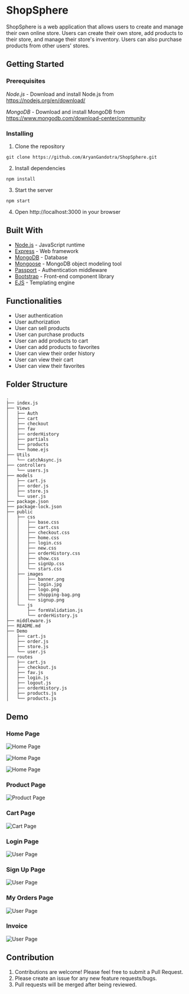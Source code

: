 # ShopSphere

ShopSphere is a web application that allows users to create and manage their own online store. Users can create their own store, add products to their store, and manage their store's inventory. Users can also purchase products from other users' stores.

## Getting Started

### Prerequisites

_Node.js_ - Download and install Node.js from https://nodejs.org/en/download/

_MongoDB_ - Download and install MongoDB from https://www.mongodb.com/download-center/community

### Installing

1. Clone the repository

```
git clone https://github.com/AryanGandotra/ShopSphere.git
```

2. Install dependencies

```
npm install
```

3. Start the server

```
npm start
```

4. Open http://localhost:3000 in your browser

## Built With

- [Node.js](https://nodejs.org/en/) - JavaScript runtime
- [Express](https://expressjs.com/) - Web framework
- [MongoDB](https://www.mongodb.com/) - Database
- [Mongoose](https://mongoosejs.com/) - MongoDB object modeling tool
- [Passport](http://www.passportjs.org/) - Authentication middleware
- [Bootstrap](https://getbootstrap.com/) - Front-end component library
- [EJS](https://ejs.co/) - Templating engine

## Functionalities

- User authentication
- User authorization
- User can sell products
- User can purchase products
- User can add products to cart
- User can add products to favorites
- User can view their order history
- User can view their cart
- User can view their favorites

## Folder Structure

```
.
├── index.js
├── Views
│   ├── Auth
│   ├── cart
│   ├── checkout
│   ├── fav
│   ├── orderHistory
│   ├── partials
│   ├── products
│   └── home.ejs
├── Utils
│   └── catchAsync.js
├── controllers
│   └── users.js
├── models
│   ├── cart.js
│   ├── order.js
│   ├── store.js
│   └── user.js
├── package.json
├── package-lock.json
├── public
│   ├── css
│   │   ├── base.css
│   │   ├── cart.css
│   │   ├── checkout.css
│   │   ├── home.css
│   │   ├── login.css
│   │   ├── new.css
│   │   ├── orderHistory.css
│   │   ├── show.css
│   │   ├── signUp.css
│   │   └── stars.css
│   ├── images
│   │   ├── banner.png
│   │   ├── login.jpg
│   │   ├── logo.png
│   │   ├── shopping-bag.png
│   │   └── signup.png
│   └── js
│       ├── formValidation.js
│       └── orderHistory.js
├── middleware.js
├── README.md
├── Demo
│   ├── cart.js
│   ├── order.js
│   ├── store.js
│   └── user.js
├── routes
│   ├── cart.js
│   ├── checkout.js
│   ├── fav.js
│   ├── login.js
│   ├── logout.js
│   ├── orderHistory.js
│   ├── products.js
│   └── products.js

```

## Demo

### Home Page

![Home Page](https://github.com/AryanGandotra/ShopSphere/blob/main/Demo/Home%20Page-1.png)

![Home Page](https://github.com/AryanGandotra/ShopSphere/blob/main/Demo/Home%20Page-2.png)

![Home Page](https://github.com/AryanGandotra/ShopSphere/blob/main/Demo/Home%20Page-3.png)

### Product Page

![Product Page](<https://github.com/AryanGandotra/ShopSphere/blob/main/Demo/Product%20Page%20(Admin%20Panel).png>)

### Cart Page

![Cart Page](https://github.com/AryanGandotra/ShopSphere/blob/main/Demo/Cart.png)

### Login Page

![User Page](https://github.com/AryanGandotra/ShopSphere/blob/main/Demo/Login%20Page.png)

### Sign Up Page

![User Page](https://github.com/AryanGandotra/ShopSphere/blob/main/Demo/SignUp%20Page.png)

### My Orders Page

![User Page](https://github.com/AryanGandotra/ShopSphere/blob/main/Demo/Order%20History.png)

### Invoice

![User Page](https://github.com/AryanGandotra/ShopSphere/blob/main/Demo/Invoice.png)

## Contribution

1. Contributions are welcome! Please feel free to submit a Pull Request.
2. Please create an issue for any new feature requests/bugs.
3. Pull requests will be merged after being reviewed.
